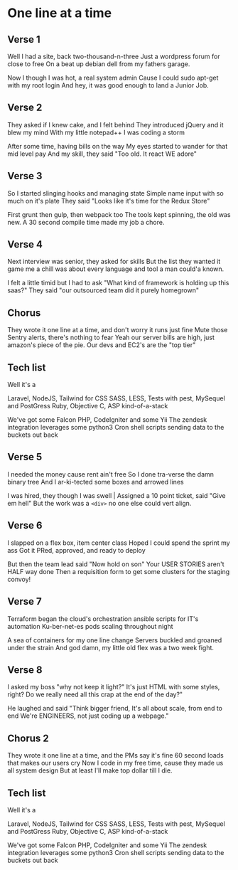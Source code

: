 # One line at a time

## Verse 1
Well I had a site, back two-thousand-n-three
Just a wordpress forum for close to free 
On a beat up debian dell from my fathers garage.

Now I though I was hot, a real system admin
Cause I could sudo apt-get with my root login
And hey, it was good enough to land a Junior Job.

## Verse 2
They asked if I knew cake, and I felt behind
They introduced jQuery and it blew my mind
With my little notepad++ I was coding a storm

After some time, having bills on the way
My eyes started to wander for that mid level pay
And my skill, they said "Too old. It react WE adore"

## Verse 3
So I started slinging hooks and managing state
Simple name input with so much on it's plate
They said "Looks like it's time for the Redux Store"

First grunt then gulp, then webpack too
The tools kept spinning, the old was new.
A 30 second compile time made my job a chore.

## Verse 4
Next interview was senior, they asked for skills
But the list they wanted it game me a chill
was about every language and tool a man could'a known.

I felt a little timid but I had to ask
"What kind of framework is holding up this saas?"
They said "our outsourced team did it purely homegrown"

## Chorus
They wrote it one line at a time, and don't worry it runs just fine
Mute those Sentry alerts, there's nothing to fear
Yeah our server bills are high, just amazon's piece of the pie.
Our devs and EC2's are the "top tier"

## Tech list
Well it's a 

Laravel, NodeJS, Tailwind for CSS
SASS, LESS, Tests with pest, MySequel and PostGress
Ruby, Objective C, ASP kind-of-a-stack

We've got some Falcon PHP, CodeIgniter and some Yii
The zendesk integration leverages some python3
Cron shell scripts sending data to the buckets out back 

## Verse 5
I needed the money cause rent ain't free
So I done tra-verse the damn binary tree
And I ar-ki-tected some boxes and arrowed lines

I was hired, they though I was swell | Assigned a 
10 point ticket, said "Give em hell"
But the work was a `<div>` no one else could vert align.

## Verse 6
I slapped on a flex box, item center class
Hoped I could spend the sprint my ass
Got it PRed, approved, and ready to deploy

But then the team lead said "Now hold on son"
Your USER STORIES aren't HALF way done
Then a requisition form to get some clusters for the staging convoy!

## Verse 7
Terraform began the cloud's orchestration
ansible scripts for IT's automation
Ku-ber-net-es pods scaling throughout night

A sea of containers for my one line change
Servers buckled and groaned under the strain
And god damn, my little old flex was a two week fight.

## Verse 8
I asked my boss "why not keep it light?"
It's just HTML with some styles, right?
Do we really need all this crap at the end of the day?"

He laughed and said "Think bigger friend,
It's all about scale, from end to end
We're ENGINEERS, not just coding up a webpage."

## Chorus 2
They wrote it one line at a time, and the PMs say it's fine
60 second loads that makes our users cry
Now I code in my free time, cause they made us all system design
But at least I'll make top dollar till I die.

## Tech list
Well it's a 

Laravel, NodeJS, Tailwind for CSS
SASS, LESS, Tests with pest, MySequel and PostGress
Ruby, Objective C, ASP kind-of-a-stack

We've got some Falcon PHP, CodeIgniter and some Yii
The zendesk integration leverages some python3
Cron shell scripts sending data to the buckets out back 
